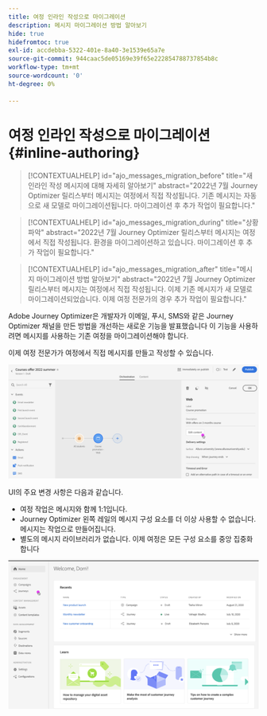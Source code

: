 ```yaml
---
title: 여정 인라인 작성으로 마이그레이션
description: 메시지 마이그레이션 방법 알아보기
hide: true
hidefromtoc: true
exl-id: accdebba-5322-401e-8a40-3e1539e65a7e
source-git-commit: 944caac5de05169e39f65e222854788737854b8c
workflow-type: tm+mt
source-wordcount: '0'
ht-degree: 0%

---
```


# 여정 인라인 작성으로 마이그레이션{#inline-authoring}


>[!CONTEXTUALHELP]
>id="ajo_messages_migration_before"
>title="새 인라인 작성 메시지에 대해 자세히 알아보기"
>abstract="2022년 7월 Journey Optimizer 릴리스부터 메시지는 여정에서 직접 작성됩니다. 기존 메시지는 자동으로 새 모델로 마이그레이션됩니다. 마이그레이션 후 추가 작업이 필요합니다."

>[!CONTEXTUALHELP]
>id="ajo_messages_migration_during"
>title="상황 파악"
>abstract="2022년 7월 Journey Optimizer 릴리스부터 메시지는 여정에서 직접 작성됩니다. 환경을 마이그레이션하고 있습니다. 마이그레이션 후 추가 작업이 필요합니다."


>[!CONTEXTUALHELP]
>id="ajo_messages_migration_after"
>title="메시지 마이그레이션 방법 알아보기"
>abstract="2022년 7월 Journey Optimizer 릴리스부터 메시지는 여정에서 직접 작성됩니다. 이제 기존 메시지가 새 모델로 마이그레이션되었습니다. 이제 여정 전문가의 경우 추가 작업이 필요합니다."

Adobe Journey Optimizer은 개발자가 이메일, 푸시, SMS와 같은 Journey Optimizer 채널을 만든 방법을 개선하는 새로운 기능을 발표했습니다 이 기능을 사용하려면 메시지를 사용하는 기존 여정을 마이그레이션해야 합니다.

이제 여정 전문가가 여정에서 직접 메시지를 만들고 작성할 수 있습니다.

![](assets/inline-message.png)

UI의 주요 변경 사항은 다음과 같습니다.

* 여정 작업은 메시지와 함께 1:1입니다.
* Journey Optimizer 왼쪽 레일의 메시지 구성 요소를 더 이상 사용할 수 없습니다. 메시지는 작업으로 만들어집니다.
* 별도의 메시지 라이브러리가 없습니다. 이제 여정은 모든 구성 요소를 중앙 집중화합니다

![](assets/updated-left-rail.png)
